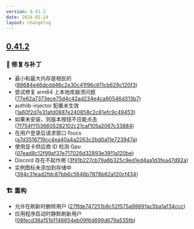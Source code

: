 ```yaml
---
version: 0.41.2
date: 2024-02-24
layout: changelog
---
```

## [0.41.2](#0.41.2)
### 🐛 修复与补丁

- 最小和最大内存是相反的 ([89684e46dcdd46c2e30c41f96c611cb629c120f3](https://github.com/Voxelum/x-minecraft-launcher/commit/89684e46dcdd46c2e30c41f96c611cb629c120f3))
- 尝试修复 arm64 上本地库崩溃问题 ([77e62a7373ece75d4c42ad234e4ca60546d313b7](https://github.com/Voxelum/x-minecraft-launcher/commit/77e62a7373ece75d4c42ad234e4ca60546d313b7))
- authlib-injector 配置未生效 ([1a60f2d7e31afd0887e240858c2c81efc9c49453](https://github.com/Voxelum/x-minecraft-launcher/commit/1a60f2d7e31afd0887e240858c2c81efc9c49453))
- 如果未安装，则版本按钮不应能点击 ([7f754f11536605282102c21caf105a2067c33884](https://github.com/Voxelum/x-minecraft-launcher/commit/7f754f11536605282102c21caf105a2067c33884))
- 在用户登录后请求窗口 foucs ([a7d3516719cc4ea40a4a2263c2bd0a11e723947a](https://github.com/Voxelum/x-minecraft-launcher/commit/a7d3516719cc4ea40a4a2263c2bd0a11e723947a))
- 使用显卡供应商 ID 检测 Gpu ([07ead8c12f99af37e717026d32893e3911a120be](https://github.com/Voxelum/x-minecraft-launcher/commit/07ead8c12f99af37e717026d32893e3911a120be))
- Discord 存在不起作用 ([3f91b227cb79a6b325c9ed1ed4aa1d3fea47d92a](https://github.com/Voxelum/x-minecraft-launcher/commit/3f91b227cb79a6b325c9ed1ed4aa1d3fea47d92a))
- 实例图标未添加到存储中 ([394c31ead2fdc87bb6c5646b7878b62a120cf434](https://github.com/Voxelum/x-minecraft-launcher/commit/394c31ead2fdc87bb6c5646b7878b62a120cf434))

### 🏗️ 重构

- 允许在刷新时删除用户 ([27ffde747251b8c52f575a98691ac5ba1af34ccc](https://github.com/Voxelum/x-minecraft-launcher/commit/27ffde747251b8c52f575a98691ac5ba1af34ccc))
- 应用程序启动时静默刷新用户 ([08fecd38a151b1148654eb09f6d699d679a535fb](https://github.com/Voxelum/x-minecraft-launcher/commit/08fecd38a151b1148654eb09f6d699d679a535fb))